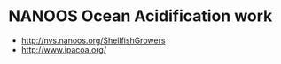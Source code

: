 # NANOOS Ocean Acidification work
- http://nvs.nanoos.org/ShellfishGrowers
- http://www.ipacoa.org/

